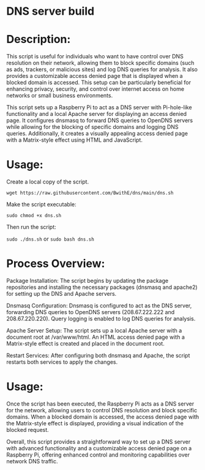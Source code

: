 # DNS server build
# Description:
This script is useful for individuals who want to have control over DNS resolution on their network, allowing them to block specific domains (such as ads, trackers, or malicious sites) and log DNS queries for analysis. It also provides a customizable access denied page that is displayed when a blocked domain is accessed. This setup can be particularly beneficial for enhancing privacy, security, and control over internet access on home networks or small business environments.

This script sets up a Raspberry Pi to act as a DNS server with Pi-hole-like functionality and a local Apache server for displaying an access denied page. 
It configures dnsmasq to forward DNS queries to OpenDNS servers while allowing for the blocking of specific domains and logging DNS queries. 
Additionally, it creates a visually appealing access denied page with a Matrix-style effect using HTML and JavaScript.

# Usage:

Create a local copy of the script.

```wget https://raw.githubusercontent.com/BwithE/dns/main/dns.sh```

Make the script executable:

```sudo chmod +x dns.sh```

Then run the script:

```sudo ./dns.sh``` or ```sudo bash dns.sh``` 

# Process Overview:

Package Installation: The script begins by updating the package repositories and installing the necessary packages (dnsmasq and apache2) for setting up the DNS and Apache servers.

Dnsmasq Configuration: Dnsmasq is configured to act as the DNS server, forwarding DNS queries to OpenDNS servers (208.67.222.222 and 208.67.220.220). Query logging is enabled to log DNS queries for analysis.

Apache Server Setup: The script sets up a local Apache server with a document root at /var/www/html. An HTML access denied page with a Matrix-style effect is created and placed in the document root.

Restart Services: After configuring both dnsmasq and Apache, the script restarts both services to apply the changes.

# Usage:
Once the script has been executed, the Raspberry Pi acts as a DNS server for the network, allowing users to control DNS resolution and block specific domains. When a blocked domain is accessed, the access denied page with the Matrix-style effect is displayed, providing a visual indication of the blocked request.

Overall, this script provides a straightforward way to set up a DNS server with advanced functionality and a customizable access denied page on a Raspberry Pi, offering enhanced control and monitoring capabilities over network DNS traffic.
